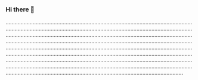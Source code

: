 ### Hi there 👋

......................................................................................................................................................................................................................................................................................................................................................................................................................................................................................................................................................................................................................................................................................................................................................................................................................................................................................................................................................................................................................................................................................................................................................